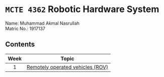 # `MCTE 4362` Robotic Hardware System

Name: Muhammad Akmal Nasrullah\
Matric No.: 1917137

## Contents

| Week |                      Topic                       |
| :--: | :----------------------------------------------: |
|  1   | [Remotely operated vehicles (ROV)](Week1/ROV.md) |
